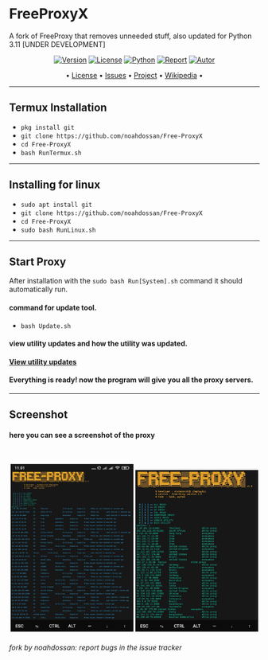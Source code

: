 # FreeProxyX
A fork of FreeProxy that removes unneeded stuff, also updated for Python 3.11 [UNDER DEVELOPMENT]

<p align="center">
<a href="https://github.com/mishakorzik/Free-Proxy"><img title="Version" src="https://img.shields.io/badge/Version-1.6.3-yellow?style=for-the-badge&logo="></a>
<a href="https://github.com/mishakorzik/Free-Proxy/blob/main/LICENSE"><img title="License" src="https://img.shields.io/badge/License-GNU-brightgreen?style=for-the-badge&logo=gnu"></a>
<a href=""><img title="Python" src="https://img.shields.io/badge/Python-3.11-red?style=for-the-badge&logo=python"></a>
<a href="https://github.com/mishakorzik"><img title="Report" src="https://img.shields.io/badge/Copyring-2024-red?style=for-the-badge&logo=github"></a>
<a href="https://github.com/mishakorzik"><img title="Autor" src="https://img.shields.io/badge/Author-noahdossan-blue?style=for-the-badge&logo=github"></a>

</p>

<p align="center">
• <a href="https://github.com/mishakorzik/Free-Proxy/blob/main/LICENSE">License</a> 
• <a href="https://github.com/mishakorzik/Free-Proxy/issues">Issues</a> 
• <a href="https://github.com/mishakorzik/Free-Proxy/projects">Project</a> 
• <a href="https://github.com/mishakorzik/Free-Proxy/wiki">Wikipedia</a> •

</p>

---
## Termux Installation

* `pkg install git`
* `git clone https://github.com/noahdossan/Free-ProxyX`
* `cd Free-ProxyX`
* `bash RunTermux.sh`

---
## Installing for linux

* `sudo apt install git`
* `git clone https://github.com/noahdossan/Free-ProxyX` 
* `cd Free-ProxyX`
* `sudo bash RunLinux.sh`

---
## Start Proxy

After installation with the `sudo bash Run[System].sh` command it should automatically run.

#### command for update tool.

* `bash Update.sh`

#### view utility updates and how the utility was updated.
#### <a href="src/UPGRADE.md">View utility updates</a>

#### Everything is ready!  now the program will give you all the proxy servers.
---
## Screenshot

#### here you can see a screenshot of the proxy
<br>
<p align="center">
<img width="49.0%" src="https://raw.githubusercontent.com/mishakorzik/mishakorzik.menu.io/master/img/IMG_20210522_110125.jpg"/> 
<img width="49.0%" src="https://raw.githubusercontent.com/mishakorzik/mishakorzik.menu.io/master/img/IMG_20210522_110043.jpg"/>
</p>

###### fork by noahdossan: report bugs in the issue tracker

